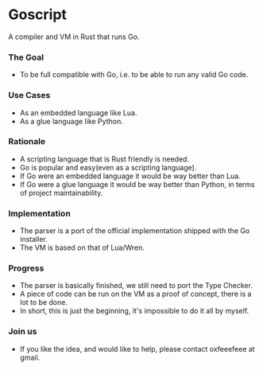 # Goscript
A compiler and VM in Rust that runs Go.

### The Goal
+ To be full compatible with Go, i.e. to be able to run any valid Go code.

### Use Cases
+ As an embedded language like Lua.
+ As a glue language like Python.

### Rationale
+ A scripting language that is Rust friendly is needed.
+ Go is popular and easy(even as a scripting language).
+ If Go were an embedded language it would be way better than Lua.
+ If Go were a glue language it would be way better than Python, in terms of project maintainability.

### Implementation
+ The parser is a port of the official implementation shipped with the Go installer.
+ The VM is based on that of Lua/Wren.

### Progress
+ The parser is basically finished, we still need to port the Type Checker.
+ A piece of code can be run on the VM as a proof of concept, there is a lot to be done.
+ In short, this is just the beginning, it's impossible to do it all by myself. 

### Join us
+ If you like the idea, and would like to help, please contact oxfeeefeee at gmail.